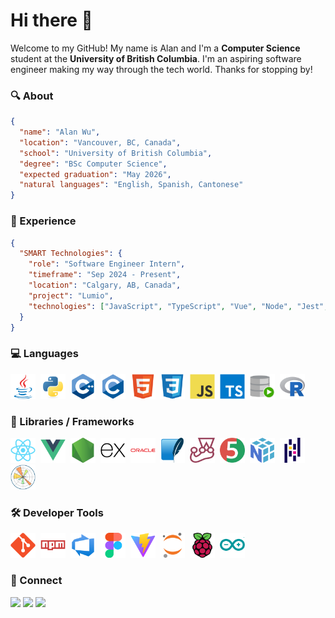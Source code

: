 # Hi there 👋

Welcome to my GitHub! My name is Alan and I'm a **Computer Science** student at the **University of British Columbia**. I'm an aspiring software engineer making my way through the tech world. Thanks for stopping by!

### 🔍 About

```json
{
  "name": "Alan Wu",
  "location": "Vancouver, BC, Canada",
  "school": "University of British Columbia",
  "degree": "BSc Computer Science",
  "expected graduation": "May 2026",
  "natural languages": "English, Spanish, Cantonese"
}
```

### 💼 Experience

```json
{
  "SMART Technologies": {
    "role": "Software Engineer Intern",
    "timeframe": "Sep 2024 - Present",
    "location": "Calgary, AB, Canada",
    "project": "Lumio",
    "technologies": ["JavaScript", "TypeScript", "Vue", "Node", "Jest", "Firebase", "AWS", "TeamCity"]
  }
}
```

### 💻 Languages

<img src="https://github.com/devicons/devicon/blob/master/icons/java/java-original.svg" title="Java" alt="Java" width="40" height="40" />&nbsp;
<img src="https://github.com/devicons/devicon/blob/master/icons/python/python-original.svg" title="Python" alt="Python" width="40" height="40" />&nbsp;
<img src="https://github.com/devicons/devicon/blob/master/icons/cplusplus/cplusplus-original.svg" title="C++" alt="C++" width="40" height="40" />&nbsp;
<img src="https://github.com/devicons/devicon/blob/master/icons/c/c-original.svg" title="C" alt="C" width="40" height="40" />&nbsp;
<img src="https://github.com/devicons/devicon/blob/master/icons/html5/html5-original.svg" title="HTML" alt="HTML" width="40" height="40" />&nbsp;
<img src="https://github.com/devicons/devicon/blob/master/icons/css3/css3-original.svg"  title="CSS" alt="CSS" width="40" height="40" />&nbsp;
<img src="https://github.com/devicons/devicon/blob/master/icons/javascript/javascript-original.svg" title="JavaScript" alt="JavaScript" width="40" height="40" />&nbsp;
<img src="https://github.com/devicons/devicon/blob/master/icons/typescript/typescript-original.svg" title="TypeScript" alt="TypeScript" width="40" height="40" />&nbsp;
<img src="https://github.com/devicons/devicon/blob/master/icons/sqldeveloper/sqldeveloper-original.svg" title="SQL" alt="SQL" width="40" height="40" />&nbsp;
<img src="https://github.com/devicons/devicon/blob/master/icons/r/r-original.svg" title="R" alt="R" width="40" height="40" />&nbsp;

### 📖 Libraries / Frameworks

<img src="https://github.com/devicons/devicon/blob/master/icons/react/react-original.svg" title="React" alt="React" width="40" height="40" />&nbsp;
<img src="https://github.com/devicons/devicon/blob/master/icons/vuejs/vuejs-original.svg" title="Vue" alt="Vue" width="40" height="40" />&nbsp;
<img src="https://github.com/devicons/devicon/blob/master/icons/nodejs/nodejs-original.svg" title="Node" alt="Node" width="40" height="40" />&nbsp;
<img src="https://github.com/devicons/devicon/blob/master/icons/express/express-original.svg" title="Express" alt="Express" width="40" height="40" />&nbsp;
<img src="https://github.com/devicons/devicon/blob/master/icons/oracle/oracle-original.svg" title="Oracle" alt="Oracle" width="40" height="40" />&nbsp;
<img src="https://github.com/devicons/devicon/blob/master/icons/sqlite/sqlite-original.svg" title="SQLite" alt="SQLite" width="40" height="40" />&nbsp;
<img src="https://github.com/devicons/devicon/blob/master/icons/jest/jest-plain.svg" title="Jest" alt="Jest" width="40" height="40" />&nbsp;
<img src="https://github.com/devicons/devicon/blob/master/icons/junit/junit-original.svg" title="JUnit" alt="JUnit" width="40" height="40" />&nbsp;
<img src="https://github.com/devicons/devicon/blob/master/icons/numpy/numpy-original.svg" title="NumPy" alt="NumPy" width="40" height="40" />&nbsp;
<img src="https://github.com/devicons/devicon/blob/master/icons/pandas/pandas-original.svg" title="Pandas" alt="Pandas" width="40" height="40" />&nbsp;
<img src="https://github.com/devicons/devicon/blob/master/icons/matplotlib/matplotlib-original.svg" title="Matplotlib" alt="Matplotlib" width="40" height="40" />&nbsp;

### 🛠️ Developer Tools

<img src="https://github.com/devicons/devicon/blob/master/icons/git/git-original.svg" title="Git" alt="Git" width="40" height="40" />&nbsp;
<img src="https://github.com/devicons/devicon/blob/master/icons/npm/npm-original-wordmark.svg" title="npm" alt="npm" width="40" height="40" />&nbsp;
<img src="https://github.com/devicons/devicon/blob/master/icons/azuredevops/azuredevops-original.svg" title="Azure DevOps" alt="Jupyter" width="40" height="40" />&nbsp;
<img src="https://github.com/devicons/devicon/blob/master/icons/figma/figma-original.svg" title="Figma" alt="Figma" width="40" height="40" />&nbsp;
<img src="https://github.com/devicons/devicon/blob/master/icons/vitejs/vitejs-original.svg" title="Vite" alt="Vite" width="40" height="40" />&nbsp;
<img src="https://github.com/devicons/devicon/blob/master/icons/jupyter/jupyter-original.svg" title="Jupyter" alt="Jupyter" width="40" height="40" />&nbsp;
<img src="https://github.com/devicons/devicon/blob/master/icons/raspberrypi/raspberrypi-original.svg" title="Raspberry Pi" alt="Raspberry Pi" width="40" height="40" />&nbsp;
<img src="https://github.com/devicons/devicon/blob/master/icons/arduino/arduino-original.svg" title="Arduino" alt="Arduino" width="40" height="40" />&nbsp;

### 🔗 Connect

[<img src="https://img.shields.io/badge/Gmail-D14836?style=for-the-badge&logo=gmail&logoColor=white"/>](mailto:alanwu0004@gmail.com)
[<img src="https://img.shields.io/badge/LinkedIn-0077B5?style=for-the-badge&logo=linkedin&logoColor=white"/>](https://www.linkedin.com/in/alan-w-u/)
[<img src="https://img.shields.io/badge/Website-40916C?style=for-the-badge"/>](https://alan-w-u.github.io/)

<!--
**alan-w-u/alan-w-u** is a ✨ _special_ ✨ repository because its `README.md` (this file) appears on your GitHub profile.

Here are some ideas to get you started:

- 🔭 I’m currently working on ...
- 🌱 I’m currently learning ...
- 👯 I’m looking to collaborate on ...
- 🤔 I’m looking for help with ...
- 💬 Ask me about ...
- 📫 How to reach me: ...
- 😄 Pronouns: ...
- ⚡ Fun fact: ...
-->
